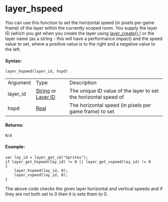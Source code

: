 # layer_hspeed

You can use this function to set the horizontal speed (in pixels per
game frame) of the layer within the currently scoped room. You supply
the layer ID (which you get when you create the layer using [
layer_create() ](layer_create) ) or the layer name (as a string -
this will have a performance impact) and the speed value to set, where a
positive value is to the right and a negative value to the left.

#### Syntax:

``` gml
layer_hspeed(layer_id, hspd)
```

|          |                                                                                                                                                                                                                  |                                                                 |
|----------|------------------------------------------------------------------------------------------------------------------------------------------------------------------------------------------------------------------|-----------------------------------------------------------------|
| Argument | Type                                                                                                                                                                                                             | Description                                                     |
| layer_id |  [String](../../../../../../GameMaker_Language/GML_Overview/Data_Types) or [Layer ID](../../../../../../GameMaker_Language/GML_Reference/Asset_Management/Rooms/General_Layer_Functions/layer_get_id)    | The unique ID value of the layer to set the horizontal speed of |
| hspd     |  [Real](../../../../../../GameMaker_Language/GML_Overview/Data_Types)                                                                                                                                        | The horizontal speed (in pixels per game frame) to set          |

#### Returns:

``` gml
N/A
```

#### Example:

``` gml
var lay_id = layer_get_id("Sprites");
if layer_get_hspeed(lay_id) != 0 || layer_get_vspeed(lay_id) != 0
{
    layer_hspeed(lay_id, 0);
    layer_vspeed(lay_id, 0);
}
```

The above code checks the given layer horizontal and vertical speeds and
if they are not both set to 0 then it is sets them to 0.
